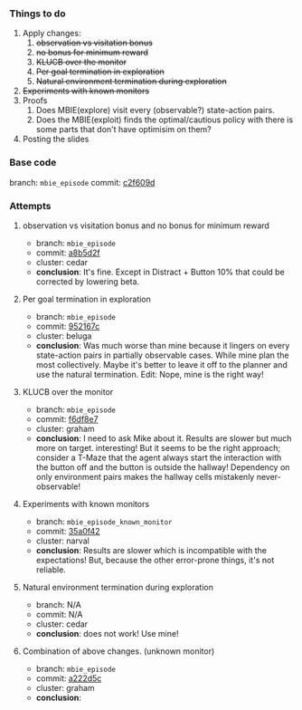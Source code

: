### Things to do

1. Apply changes:
    1. ~~observation vs visitation bonus~~
    2. ~~no bonus for minimum reward~~
    3. ~~KLUCB over the monitor~~
    4. ~~Per goal termination in exploration~~
    5. ~~Natural environment termination during exploration~~
2. ~~Experiments with known monitors~~
3. Proofs
    1. Does MBIE(explore) visit every (observable?) state-action pairs.
    2. Does the MBIE(exploit) finds the optimal/cautious policy with there is some parts that don't have optimisim on
       them?
4. Posting the slides

### Base code

branch: `mbie_episode`
commit: [c2f609d](https://github.com/alirezakazemipour/ofu/tree/mbie_episode)

### Attempts

1. observation vs visitation bonus and no bonus for minimum reward
    - branch: `mbie_episode`
    - commit: [a8b5d2f](https://github.com/alirezakazemipour/ofu/tree/mbie_episode)
    - cluster: cedar
    - **conclusion**: It's fine. Except in Distract + Button 10% that could be corrected by lowering beta.

2. Per goal termination in exploration
    - branch: `mbie_episode`
    - commit: [952167c](https://github.com/alirezakazemipour/ofu/tree/mbie_episode)
    - cluster: beluga
    - **conclusion**: Was much worse than mine because it lingers on every state-action pairs in partially observable
      cases. While mine plan the most collectively. Maybe it's better to leave it off to the planner and use the natural
      termination. Edit: Nope, mine is the right way!

3. KLUCB over the monitor
    - branch: `mbie_episode`
    - commit: [f6df8e7](https://github.com/alirezakazemipour/ofu/tree/mbie_episode)
    - cluster: graham
    - **conclusion**: I need to ask Mike about it. Results are slower but much more on target. interesting! But it seems
      to be the right approach; consider a T-Maze that the agent always start the interaction with the button off and
      the button is outside the hallway! Dependency on only environment pairs makes the hallway cells mistakenly
      never-observable!

4. Experiments with known monitors
    - branch: `mbie_episode_known_monitor`
    - commit: [35a0f42](https://github.com/alirezakazemipour/ofu/tree/mbie_episode_known_monitor)
    - cluster: narval
    - **conclusion**: Results are slower which is incompatible with the expectations! But, because the other error-prone
      things, it's not reliable.

5. Natural environment termination during exploration
    - branch: N/A
    - commit: N/A
    - cluster: cedar
    - **conclusion**: does not work! Use mine!

6. Combination of above changes. (unknown monitor)
    - branch: `mbie_episode`
    - commit: [a222d5c](https://github.com/alirezakazemipour/ofu/tree/mbie_episode)
    - cluster: graham
    - **conclusion**:
